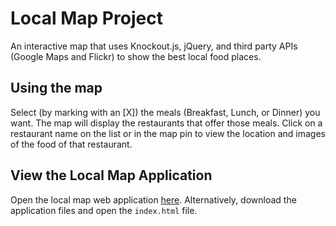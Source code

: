 # Local Map Project
An interactive map that uses Knockout.js, jQuery, and third party APIs (Google Maps and Flickr) to show the best local food places.

## Using the map
Select (by marking with an [X]) the meals (Breakfast, Lunch, or Dinner) you want. The map will display the
restaurants that offer those meals. Click on a restaurant name on the list or in the map pin to view the location 
and images of the food of that restaurant. 
 
## View the Local Map Application
Open the local map web application [here](https://miguelamartinez.github.io/local-map/).
Alternatively, download the application files and open the `index.html` file.
 
